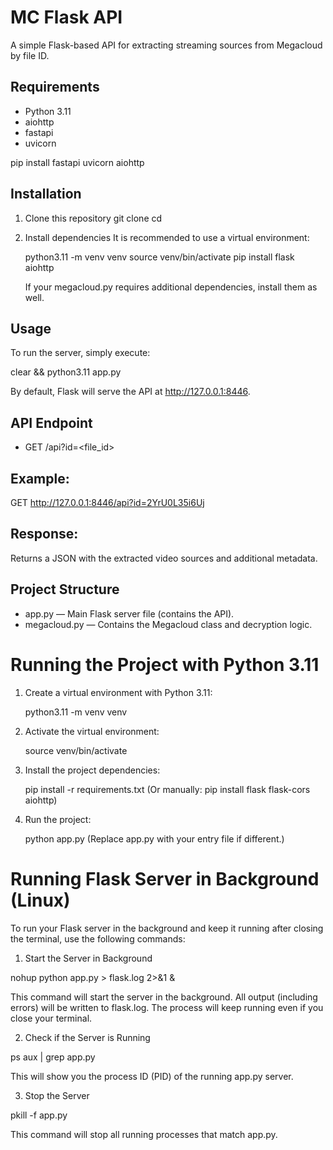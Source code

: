 # MC Flask API

A simple Flask-based API for extracting streaming sources from Megacloud by file ID.

## Requirements

- Python 3.11
- aiohttp
- fastapi
- uvicorn

pip install fastapi uvicorn aiohttp

## Installation

1. Clone this repository
   git clone <your-repo-url>
   cd <your-repo-folder>

2. Install dependencies
   It is recommended to use a virtual environment:

   python3.11 -m venv venv
   source venv/bin/activate
   pip install flask aiohttp

   If your megacloud.py requires additional dependencies, install them as well.

## Usage

To run the server, simply execute:

clear && python3.11 app.py

By default, Flask will serve the API at http://127.0.0.1:8446.

## API Endpoint

- GET /api?id=<file_id>

## Example:

GET http://127.0.0.1:8446/api?id=2YrU0L35i6Uj

## Response:

Returns a JSON with the extracted video sources and additional metadata.

## Project Structure

- app.py — Main Flask server file (contains the API).
- megacloud.py — Contains the Megacloud class and decryption logic.

# Running the Project with Python 3.11

1. Create a virtual environment with Python 3.11:

   python3.11 -m venv venv

2. Activate the virtual environment:

   source venv/bin/activate

3. Install the project dependencies:

   pip install -r requirements.txt
   (Or manually: pip install flask flask-cors aiohttp)

4. Run the project:

   python app.py
   (Replace app.py with your entry file if different.)

# Running Flask Server in Background (Linux)

To run your Flask server in the background and keep it running after closing the terminal, use the following commands:

1. Start the Server in Background

nohup python app.py > flask.log 2>&1 &

This command will start the server in the background.
All output (including errors) will be written to flask.log.
The process will keep running even if you close your terminal.

2. Check if the Server is Running

ps aux | grep app.py

This will show you the process ID (PID) of the running app.py server.

3. Stop the Server

pkill -f app.py

This command will stop all running processes that match app.py.
